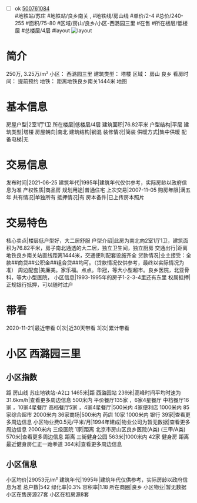 - [ ] ok [500761084](https://bj.5i5j.com/ershoufang/500761084.html)  
 #地铁站/苏庄 #地铁站/良乡南关 ,  #地铁线/房山线
#单价/2-4 #总价/240-255 #面积/75-80   #区域/房山/良乡/小区-西潞园三里 #在售 #所在楼层/低楼层 #总楼层/4层 #layout 
![layout](http://image2a.5i5j.com/scm/HOUSE_CUSTOMER/2268c2879aa34cf9842c61233665ca54.jpg_P5.jpg) 
# 简介 
 250万,  3.25万/m² 
小区： 西潞园三里
建筑类型： 塔楼
区域： 房山 良乡
看房时间： 提前预约
地铁： 距离地铁良乡南关1444米 地图
# 基本信息 
 房屋户型|2室1厅1卫
所在楼层|低楼层/4层
建筑面积|76.82平米
户型结构|平层
建筑类型|塔楼
房屋朝向|南北
建筑结构|钢混
装修情况|简装
供暖方式|集中供暖
配备电梯|无
# 交易信息 
 发布时间|2021-06-25
建筑年代|1995年|建筑年代仅供参考，实际房龄以政府信息为准
产权性质|商品房
规划用途|普通住宅
上次交易|2007-11-05
购房年限|满五年
共有情况|单独所有
抵押情况|有
房本备件|已上传房本照片
# 交易特色 
 核心卖点|楼层低户型好，大二居舒服
户型介绍|此房为南北向2室1厅1卫，建筑面积为76.82平米，房子南北通透的大二居，独立卫生间，独立厨房
交通出行|距离地铁良乡南关站直线距离1444米，交通便利配套设施齐全
贷款情况|业主接受：全款##商贷##公积金##组合贷##均可。（贷款情况仅供参考，最终以实际情况为准）
周边配套|美廉美。家乐福。点点。华冠，等大小型超市。良乡医院，北亚骨科，等大小型医院，
小区信息|1993-1995年的房子1-2-3-4里还有东里
权属抵押|正规银行抵押，可以随时过户
# 带看 
 2020-11-21|最近带看	 0|次|近30天带看	 3|次|累计带看
# 小区 西潞园三里
## 小区指数 
 距 房山线 苏庄地铁站-A2口 1465米|距 西潞园站 239米|高峰时间平均时速为31.6km/h|查看更多周边信息
500米内 平价餐厅135家 ，6家4星餐厅
中档餐厅16家 ，10家4星餐厅
高档餐厅5家 ，4家4星餐厅|500米内 4家便利店
1000米内 85家综合超市
2000米内 36家商场|500米内 药店 10家
1000米内 银行 39家|查看更多周边信息
小区物业费0.5元/平米/月|1994年建成|物业公司为暂无数据|查看更多周边信息
2000米内 三级医院 1家|距离 北京市房山区良乡医院(A类) (三甲/A类) 570米|查看更多周边信息
距离 三街健身公园 563米|1000米内 42家 健身房
距离最近健身房仁正一跆拳道 364米|查看更多周边信息
## 小区信息 
 小区均价|29053元/m²
建筑年代|1995年|建筑年代仅供参考，实际房龄以政府信息为准
总户数|542
绿化率|0.3%
容积率|1.18
所在商圈|良乡
小区物业|暂无数据
小区在售房源27套
小区在租房源8套
